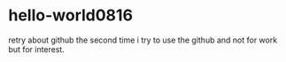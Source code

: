 # hello-world0816
retry about github
the second time i try to use the github and not for work but for interest.

